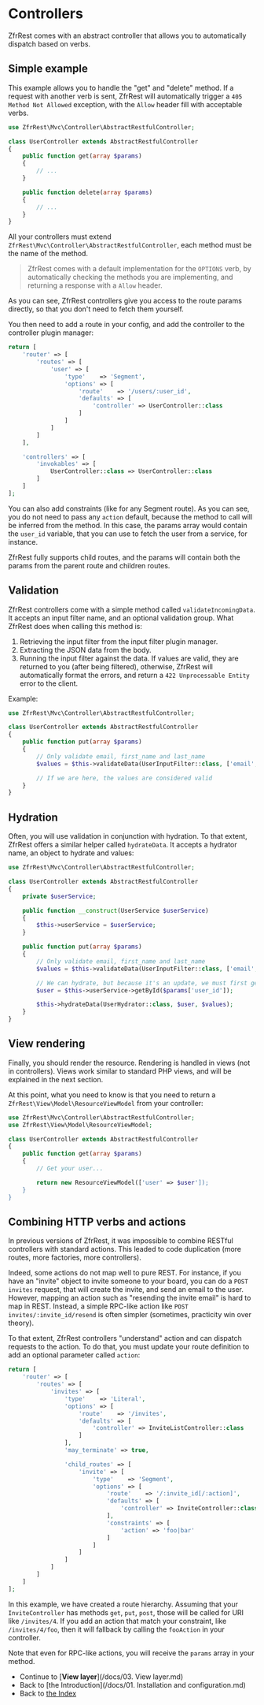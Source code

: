 # Controllers

ZfrRest comes with an abstract controller that allows you to automatically dispatch based on verbs.

## Simple example

This example allows you to handle the "get" and "delete" method. If a request with another verb is sent,
ZfrRest will automatically trigger a `405 Method Not Allowed` exception, with the `Allow` header fill with
acceptable verbs.

```php
use ZfrRest\Mvc\Controller\AbstractRestfulController;

class UserController extends AbstractRestfulController
{
    public function get(array $params)
    {
        // ...
    }

    public function delete(array $params)
    {
        // ...
    }
}
```

All your controllers must extend `ZfrRest\Mvc\Controller\AbstractRestfulController`, each method must be the
name of the method.

> ZfrRest comes with a default implementation for the `OPTIONS` verb, by automatically checking the methods you
are implementing, and returning a response with a `Allow` header.

As you can see, ZfrRest controllers give you access to the route params directly, so that you don't need to
fetch them yourself.

You then need to add a route in your config, and add the controller to the controller plugin manager:

```php
return [
    'router' => [
        'routes' => [
            'user' => [
                'type'    => 'Segment',
                'options' => [
                    'route'    => '/users/:user_id',
                    'defaults' => [
                        'controller' => UserController::class
                    ]
                ]
            ]
        ]
    ],

    'controllers' => [
        'invokables' => [
            UserController::class => UserController::class
        ]
    ]
];
```

You can also add constraints (like for any Segment route). As you can see, you do not need to pass any `action`
default, because the method to call will be inferred from the method. In this case, the params array would contain
the `user_id` variable, that you can use to fetch the user from a service, for instance.

ZfrRest fully supports child routes, and the params will contain both the params from the parent route and children
routes.

## Validation

ZfrRest controllers come with a simple method called `validateIncomingData`. It accepts an input filter name, and
an optional validation group. What ZfrRest does when calling this method is:

1. Retrieving the input filter from the input filter plugin manager.
2. Extracting the JSON data from the body.
3. Running the input filter against the data. If values are valid, they are returned to you (after being filtered),
otherwise, ZfrRest will automatically format the errors, and return a `422 Unprocessable Entity` error to the client.

Example:

```php
use ZfrRest\Mvc\Controller\AbstractRestfulController;

class UserController extends AbstractRestfulController
{
    public function put(array $params)
    {
        // Only validate email, first_name and last_name
        $values = $this->validateData(UserInputFilter::class, ['email', 'first_name', 'last_name']);

        // If we are here, the values are considered valid
    }
}
```

## Hydration

Often, you will use validation in conjunction with hydration. To that extent, ZfrRest offers a similar helper called
`hydrateData`. It accepts a hydrator name, an object to hydrate and values:

```php
use ZfrRest\Mvc\Controller\AbstractRestfulController;

class UserController extends AbstractRestfulController
{
    private $userService;

    public function __construct(UserService $userService)
    {
        $this->userService = $userService;
    }

    public function put(array $params)
    {
        // Only validate email, first_name and last_name
        $values = $this->validateData(UserInputFilter::class, ['email', 'first_name', 'last_name']);

        // We can hydrate, but because it's an update, we must first get the user
        $user = $this->userService->getById($params['user_id']);

        $this->hydrateData(UserHydrator::class, $user, $values);
    }
}
```

## View rendering

Finally, you should render the resource. Rendering is handled in views (not in controllers). Views work similar to
standard PHP views, and will be explained in the next section.

At this point, what you need to know is that you need to return a `ZfrRest\View\Model\ResourceViewModel` from your
controller:

```php
use ZfrRest\Mvc\Controller\AbstractRestfulController;
use ZfrRest\View\Model\ResourceViewModel;

class UserController extends AbstractRestfulController
{
    public function get(array $params)
    {
        // Get your user...

        return new ResourceViewModel(['user' => $user']);
    }
}
```

## Combining HTTP verbs and actions

In previous versions of ZfrRest, it was impossible to combine RESTful controllers with standard actions. This leaded
to code duplication (more routes, more factories, more controllers).

Indeed, some actions do not map well to pure REST. For instance, if you have an "invite" object to invite someone
to your board, you can do a `POST invites` request, that will create the invite, and send an email to the user. However,
mapping an action such as "resending the invite email" is hard to map in REST. Instead, a simple RPC-like action
like `POST invites/:invite_id/resend` is often simpler (sometimes, practicity win over theory).

To that extent, ZfrRest controllers "understand" action and can dispatch requests to the action. To do that, you
must update your route definition to add an optional parameter called `action`:

```php
return [
    'router' => [
        'routes' => [
            'invites' => [
                'type'    => 'Literal',
                'options' => [
                    'route'    => '/invites',
                    'defaults' => [
                        'controller' => InviteListController::class
                    ]
                ],
                'may_terminate' => true,

                'child_routes' => [
                    'invite' => [
                        'type'    => 'Segment',
                        'options' => [
                            'route'    => '/:invite_id[/:action]',
                            'defaults' => [
                                'controller' => InviteController::class
                            ],
                            'constraints' => [
                                'action' => 'foo|bar'
                            ]
                        ]
                    ]
                ]
            ]
        ]
    ]
];
```

In this example, we have created a route hierarchy. Assuming that your `InviteController` has methods `get`,
`put`, `post`, those will be called for URI like `/invites/4`. If you add an action that match your constraint,
like `/invites/4/foo`, then it will fallback by calling the `fooAction` in your controller.

Note that even for RPC-like actions, you will receive the `params` array in your method.

* Continue to [**View layer**](/docs/03. View layer.md)
* Back to [the Introduction](/docs/01. Installation and configuration.md)
* Back to [the Index](/docs/README.md)